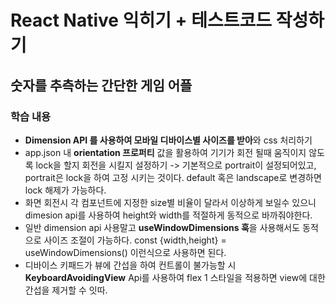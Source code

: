 # React Native 익히기 + 테스트코드 작성하기

## 숫자를 추측하는 간단한 게임 어플

### 학습 내용
- **Dimension API 를 사용하여 모바일 디바이스별 사이즈를 받아**와 css 처리하기
- app.json 내 **orientation 프로퍼티** 값을 활용하여 기기가 회전 될때 움직이지 않도록 lock을 할지 회전을 시킬지 설정하기 -> 기본적으로 portrait이 설정되어있고, portrait은 lock을 하여 고정 시키는 것이다. default 혹은 landscape로 변경하면 lock 해제가 가능하다.
- 화면 회전시 각 컴포넌트에 지정한 size별 비율이 달라서 이상하게 보일수 있으니 dimesion api를 사용하여 height와 width를 적절하게 동적으로 바까줘야한다.
- 일반 dimension api 사용말고 **useWindowDimensions 훅**을 사용해서도 동적으로 사이즈 조절이 가능하다. const {width,height} = useWindowDimensions() 이런식으로 사용하면 된다.  
- 디바이스 키패드가 뷰에 간섭을 하여 컨트롤이 불가능할 시 **KeyboardAvoidingView**  Api를 사용하여 flex 1 스타일을 적용하면 view에 대한 간섭을 제거할 수 잇따.
